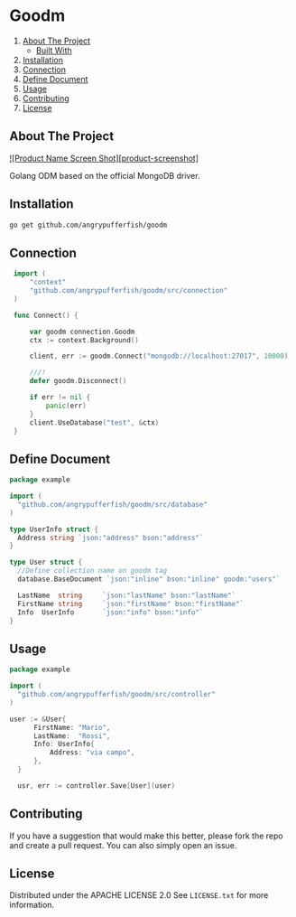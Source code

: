 # Goodm

<!-- TABLE OF CONTENTS -->

  <ol>
    <li>
      <a href="#about-the-project">About The Project</a>
      <ul>
        <li><a href="#built-with">Built With</a></li>
      </ul>
    </li>
    <li><a href="#installation">Installation</a></li>
    <li><a href="#connection">Connection</a></li>
    <li><a href="#define-document">Define Document</a></li>
    <li><a href="#usage">Usage</a></li>
    <li><a href="#contributing">Contributing</a></li>
    <li><a href="#license">License</a></li>
  </ol>



<!-- ABOUT THE PROJECT -->
## About The Project

[![Product Name Screen Shot][product-screenshot]](https://example.com)

Golang ODM based on the official MongoDB driver.


<!-- GETTING STARTED -->
## Installation

  ```sh
  go get github.com/angrypufferfish/goodm
  ```

## Connection

   ```go
    import (
        "context"
        "github.com/angrypufferfish/goodm/src/connection"
    )

    func Connect() {

        var goodm connection.Goodm
        ctx := context.Background()

        client, err := goodm.Connect("mongodb://localhost:27017", 10000)

        ///!
        defer goodm.Disconnect()

        if err != nil {
            panic(err)
        }
        client.UseDatabase("test", &ctx)
    }

   ```

## Define Document

  ```go
  package example

  import (
    "github.com/angrypufferfish/goodm/src/database"
  )

  type UserInfo struct {
    Address string `json:"address" bson:"address"`
  }

  type User struct {
    //Define collection name on goodm tag
    database.BaseDocument `json:"inline" bson:"inline" goodm:"users"`

    LastName  string     `json:"lastName" bson:"lastName"`
    FirstName string     `json:"firstName" bson:"firstName"`
    Info  UserInfo       `json:"info" bson:"info"`
  }

  ```

## Usage

  ```go
  package example

  import (
    "github.com/angrypufferfish/goodm/src/controller"
  )

  user := &User{
		FirstName: "Mario",
		LastName:  "Rossi",
		Info: UserInfo{
			Address: "via campo",
		},
	}

	usr, err := controller.Save[User](user)

  ```

<!-- CONTRIBUTING -->
## Contributing

If you have a suggestion that would make this better, please fork the repo and create a pull request. You can also simply open an issue.


<!-- LICENSE -->
## License

Distributed under the APACHE LICENSE 2.0 See `LICENSE.txt` for more information.